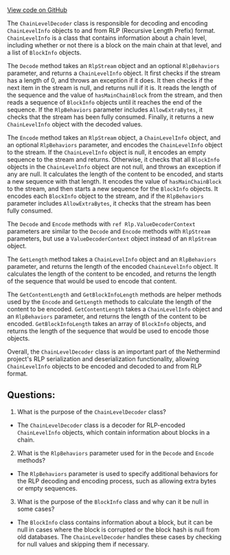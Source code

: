 [View code on GitHub](https://github.com/NethermindEth/nethermind/src/Nethermind/Nethermind.Serialization.Rlp/ChainLevelDecoder.cs)

The `ChainLevelDecoder` class is responsible for decoding and encoding `ChainLevelInfo` objects to and from RLP (Recursive Length Prefix) format. `ChainLevelInfo` is a class that contains information about a chain level, including whether or not there is a block on the main chain at that level, and a list of `BlockInfo` objects.

The `Decode` method takes an `RlpStream` object and an optional `RlpBehaviors` parameter, and returns a `ChainLevelInfo` object. It first checks if the stream has a length of 0, and throws an exception if it does. It then checks if the next item in the stream is null, and returns null if it is. It reads the length of the sequence and the value of `hasMainChainBlock` from the stream, and then reads a sequence of `BlockInfo` objects until it reaches the end of the sequence. If the `RlpBehaviors` parameter includes `AllowExtraBytes`, it checks that the stream has been fully consumed. Finally, it returns a new `ChainLevelInfo` object with the decoded values.

The `Encode` method takes an `RlpStream` object, a `ChainLevelInfo` object, and an optional `RlpBehaviors` parameter, and encodes the `ChainLevelInfo` object to the stream. If the `ChainLevelInfo` object is null, it encodes an empty sequence to the stream and returns. Otherwise, it checks that all `BlockInfo` objects in the `ChainLevelInfo` object are not null, and throws an exception if any are null. It calculates the length of the content to be encoded, and starts a new sequence with that length. It encodes the value of `hasMainChainBlock` to the stream, and then starts a new sequence for the `BlockInfo` objects. It encodes each `BlockInfo` object to the stream, and if the `RlpBehaviors` parameter includes `AllowExtraBytes`, it checks that the stream has been fully consumed.

The `Decode` and `Encode` methods with `ref Rlp.ValueDecoderContext` parameters are similar to the `Decode` and `Encode` methods with `RlpStream` parameters, but use a `ValueDecoderContext` object instead of an `RlpStream` object.

The `GetLength` method takes a `ChainLevelInfo` object and an `RlpBehaviors` parameter, and returns the length of the encoded `ChainLevelInfo` object. It calculates the length of the content to be encoded, and returns the length of the sequence that would be used to encode that content.

The `GetContentLength` and `GetBlockInfoLength` methods are helper methods used by the `Encode` and `GetLength` methods to calculate the length of the content to be encoded. `GetContentLength` takes a `ChainLevelInfo` object and an `RlpBehaviors` parameter, and returns the length of the content to be encoded. `GetBlockInfoLength` takes an array of `BlockInfo` objects, and returns the length of the sequence that would be used to encode those objects.

Overall, the `ChainLevelDecoder` class is an important part of the Nethermind project's RLP serialization and deserialization functionality, allowing `ChainLevelInfo` objects to be encoded and decoded to and from RLP format.
## Questions: 
 1. What is the purpose of the `ChainLevelDecoder` class?
- The `ChainLevelDecoder` class is a decoder for RLP-encoded `ChainLevelInfo` objects, which contain information about blocks in a chain.

2. What is the `RlpBehaviors` parameter used for in the `Decode` and `Encode` methods?
- The `RlpBehaviors` parameter is used to specify additional behaviors for the RLP decoding and encoding process, such as allowing extra bytes or empty sequences.

3. What is the purpose of the `BlockInfo` class and why can it be null in some cases?
- The `BlockInfo` class contains information about a block, but it can be null in cases where the block is corrupted or the block hash is null from old databases. The `ChainLevelDecoder` handles these cases by checking for null values and skipping them if necessary.
